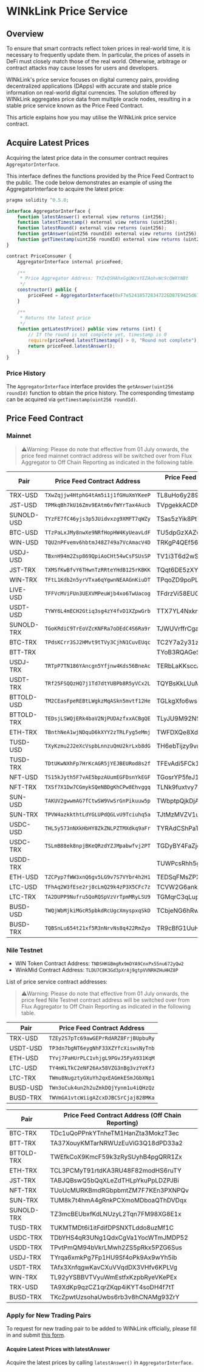 # WINkLink Price Service

## Overview

To ensure that smart contracts reflect token prices in real-world time, it is necessary to frequently update them. In particular, the prices of assets in DeFi must closely match those of the real world. Otherwise, arbitrage or contract attacks may cause losses for users and developers.

WINkLink's price service focuses on digital currency pairs, providing decentralized applications (DApps) with accurate and stable price information on real-world digital currencies. The solution offered by WINkLink aggregates price data from multiple oracle nodes, resulting in a stable price service known as the Price Feed Contract.

This article explains how you may utilise the WINkLink price service contract.

## Acquire Latest Prices

Acquiring the latest price data in the consumer contract requires `AggregatorInterface`. 

This interface defines the functions provided by the Price Feed Contract to the public. The code below demonstrates an example of using the AggregatorInterface to acquire the latest price:

```js
pragma solidity ^0.5.0;

interface AggregatorInterface {
    function latestAnswer() external view returns (int256);
    function latestTimestamp() external view returns (uint256);
    function latestRound() external view returns (uint256);
    function getAnswer(uint256 roundId) external view returns (int256);
    function getTimestamp(uint256 roundId) external view returns (uint256);
}

contract PriceConsumer {
    AggregatorInterface internal priceFeed;

    /**
     * Price Aggregator Address: TYZxQSHAhxGgUWzxYEZAohvWc9cQWXtNBt
     */
    constructor() public {
        priceFeed = AggregatorInterface(0xF7e52418572834722ED87E9425d673FEdBD55a0e);
    }

    /**
     * Returns the latest price
     */
    function getLatestPrice() public view returns (int) {
        // If the round is not complete yet, timestamp is 0
        require(priceFeed.latestTimestamp() > 0, "Round not complete");
        return priceFeed.latestAnswer();
    }
}
```

### Price History

The `AggregatorInterface` interface provides the `getAnswer(uint256 roundId)` function to obtain the price history. The corresponding timestamp can be acquired via `getTimestamp(uint256 roundId)`.

## Price Feed Contract

### Mainnet

> ⚠️Warning: Please do note that effective from 01 July onwards, the price feed mainnet contract address will be switched over from Flux Aggregator to Off Chain Reporting as indicated in the following table.

| Pair       | Price Feed Contract Address          | Price Feed Contract Address (Off Chain Reporting) |
|------------|--------------------------------------|---------------------------------------------------|
| TRX-USD    | `TXwZqjjw4HtphG4tAm5i1j1fGHuXmYKeeP` | TL8uHo6y289Us6eWnNGeBEJowvUTuWFczC                |
| JST-USD    | `TPMkqBh7kU16Zmv9EAtm6vfWYrTax4Aucb` | TVpgekkACDNXcn3iHUBWTDXoVJnPJsL5Yn                |
| SUNOLD-USD | `TYzFE7fC46yjs3p5JUidvxzg9XMFT7qWZy` | TSas5zYik8Pt7XNqyYpaLzwDxyW76cuTtx                |
| BTC-USD    | `TTzPaLxJMy8nwXe9NRfHopHW4KyUeavLdF` | TU5dpGzXAZwrpFfCrFzDBPWNxPm4diREqu                |
| WIN-USD    | `TQU2nPFvemv6hbtmJ48Z749a7VcAmacV4D` | TRKgP4QEf56K4rpPisWVbgCURrv6GT5cqp                |
| USDJ-USD   | `TBxnH94m2Zsp869QpiAoCHt54wCsFSUsSP` | TV1i3T6d2wSY2j292nGBS7LGf6RbZ1GSbR                |
| JST-TRX    | `TXMSfKwBfvY6THwnTzRRteYHdB125rKBKK` | TQqt6DE5zXYGhMwjuox51PEDJjx2qRyZ2V                |
| WIN-TRX    | `TFtL1Kdb2n5yrVTxa6qYgwnNEAAGnKiuDT` | TPqoZD9poPLAe9adrMGWYF1FTcGzKtQ62H                |
| LIVE-USD   | `TFFVcMViFUn3UEXVMPeuWjb4xo6TwUacog` | TFdrzVi58EUC4SiVP9PsBAGD6kqYhnc6jX                |
| USDT-USD   | `TYWY6L4mECH2Gtiq3sg4zY4fvD1XZpwGrb` | TTX7YL4NxknJfbMx5PhcZzc7uFj2LBTsES                |
| SUNOLD-TRX | `TGoKRdiC9TrEoVZcKNFRa7oDEdC4S6Ra9r` | TJWUVrffrCgaUagnpyeEWEMXgr7C6oQrQU                |
| BTC-TRX    | `TPdsKCrr3SJ2HMvt9tTVy3CjhN1CuvEUqc` | TC2Y7a2y31zh2ps8i4uYAuxXiEXag2QhE1                |
| BTT-TRX    |                                      | TYoB3RQAGeSDvf12W62CkdyP6FUnLCF67c                |
| USDJ-TRX   | `TRTpP7TN186YAncgn5Yfjnw4Kds56BneAc` | TERbLaKKsccAEmzu7fXeAfRZFWy4Wpt9oc                |
| USDT-TRX   | `TRf25FSQQzHQ7j1Td7dtYUBPb8R5yVCx2L` | TQYBsKkLUuMUzF6fuUbgYnh7LN7GjH1E5b                |
| BTTOLD-USD | `TM2CEasFpeREBtLWgkzMqASkn5mvtf12He` | TGLkgXfo6wsghJMHofVhe1X2mBhCqP7aUc                |
| BTTOLD-TRX | `TEDsjLSWQjERk4baV2NjPUDAzfxxACBgQE` | TLyJU9M92N5PVBbPwaG6ztuD7as6JJ5MSi                |
| ETH-TRX    | `TBnthNeA1wjNDquD6kXYY2zTRLFyg5eMmj` | TWFDXQe8XdJKGa7ygmS7A1F4gZA1Zz1rzY                |
| TUSD-USD   | `TXyKzmu2J2eXcVspbLnnzuQmU2krLxb8dG` | TH6ebTijzy9vrjj6A6cM89QauXYEA3Fd96                |
| TUSD-TRX   | `TDtUKwNXhFp7HrKcAGR5jYEJBEURod8s2f` | TFEvAdi5FCk1HtC3g6TGJP43QQudUf5uVi                |
| NFT-USD    | `TS15kJyth5F7vAE5bpzAUumEGFDsnYkEGF` | TGosrYP5feJ18mtB1afh5cz6GMXafUKtyR                |
| NFT-TRX    | `TXSf7X1Dw7CGmykSQeNBDgKhCPw8Ehvggq` | TLNk9fuxtvy7YdkZHavpDFv9iLMmqCL2Dw                |
| SUN-USD    | `TAKUV2gwwmAG7fCtwSW9VwSrGnPikuuw5p` | TWbptpQjkDjAfBhoUD84BvRHnALHPGiRgk                |
| SUN-TRX    | `TPVW4azkkthtLdYGLUPdQGLvU9Tciuhq5a` | TJtMzMVZV1uZkkhu3nkjcEF27HiAUsSLdU                |
| USDC-USD   | `THL5y573nNXkHbHY8ZkZNLPZTMXdkq9aFr` | TYRAdCShPaTadcEUDzWTTmcAXL5TbBKJQx                |
| USDC-TRX   | `TSLmB88ek8npjBKeQRzdYZJMpabwfvj2PT` | TGDyBY4FaZjdQtcMCLa3rGfrETDDPe5V7P                |
 | USDD-TRX   |                                      | TUWPcsRhh5g5P2satCdCCwsVdWvbqdMews                |
| ETH-USD    | `TZCPyp7fWW3xnQ6gv5LG9v7S7VYbr4h2H1` | TEDSqFMsZPXDR45TSRCExWwTLYgVf3XqP4                |
| LTC-USD    | `TFhAq2W3fEse2rj8cLmQ29k4zP3X5CFc7z` | TCVW2G6ank9F8JfbtanZtGdDo3U6PQDCtV                |
| LTC-TRX    | `TA2DUPP9Nufru5QoRQSpVzVrTpmMRyLSU9` | TGMqrC3qLup42NZ7q5YUTn7gf4eN7tMhiS                |
| BUSD-USD   | `TWQjWbMjkiMGcR5pbkdRcUgcXmyspxqSkD` | TCbjeNG6hRwjvuiHfrtDtV7wDBQdeKpJLo                |
| BUSD-TRX   | `TQBSnLu654t21xf5R3nNrvNs8q422RmZyo` | TR9cBfG1UuH7S9gWp9YgxHvnAL5UyaS4eo                |

### Nile Testnet

- WIN Token Contract Address: `TNDSHKGBmgRx9mDYA9CnxPx55nu672yQw2`
- WinkMid Contract Address: `TLDU7C8K3Gd3pXrAj9gtpVVNRHZHuHHZ8P`

List of price service contract addresses:
> ⚠️Warning: Please do note that effective from 01 July onwards, the price feed Nile Testnet contract address will be switched over from Flux Aggregator to Off Chain Reporting as indicated in the following table.

<!-- NOTE: multiline table, auto-formated -->

| Pair      | Price Feed Contract Address                        |
|-----------|----------------------------------------------------|
| TRX-USD   | `TZEy2S7pTc69awGEPrRdARZ8FrjBUpbuRy`               |
| USDT-USD  | `TP3dn7bgNT6eygNhF33XZYfcXiswsNyTnb`               |
| ETH-USD   | `TYvj7PaHUrPLC1vhjgL9PGvJ5FyA931KqM`               |
| LTC-USD   | `TY4mKLTkC2eNF26Ax58VZG3nBg3vzYeKfJ`               |
| LTC-TRX   | `TWmu8NugztyGXuYh2qxEAGmkESmJGbXNp1`               |
| BUSD-USD | `TWn3oCuk4un2h2uZmkDQjYynm1u4iQHzQz`               |
| BUSD-TRX | `TWVmGA1vtcWiigAZcxDJBCSrCjaj828MKa`               |
                                                 

| Pair       | Price Feed Contract Address (Off Chain Reporting) |
|------------|---------------------------------------------------|
| BTC-TRX    | TDc1uQoPPnkYTnheTM1HanZta3MokzT3ec                |
| BTT-TRX    | TA37XouyKMTarNRWUzEuViG3Q18dPD33a2                |
| BTTOLD-TRX | TWEfkCoX9KmcF59k3zRySUyhB4pgQRR1Zx                |
| ETH-TRX    | TCL3PCMyT91rtdKA3RU48F82modHS6ruTY                |
| JST-TRX    | TABJQBswQ5bQqXLeZdTHLpYkuPpLDZPJBi                |
| NFT-TRX    | TUoUcMURKBmdRGbpbmtZM7F7KEn3PXNPQv                |
| SUN-TRX    | TUM8k7t4hmA4gRnkPCXmoMDboaQThDVDqx                |
| SUNOLD-TRX | TZ3mcBEUbxfKdLNUzyL2Tqn7FM98XG8E1x                |
| TUSD-TRX   | TUKMTMDt6i1itFdifDPSNXTLddo8uzMf1C                |
| USDC-TRX   | TDbYHS4qR3UNg1QdxCgVa1YocWTmJMDP52                |
| USDD-TRX   | TPvtPmQM94bVkrLMwh2ZS5pRkx5PZG6Sus                |
| USDJ-TRX   | TYrqa6xmkPg7Fp1HU9Sf4oPk9Ax9wYh5ib                |
| USDT-TRX   | TAfx3XnfqgwKavCXuVVqdDX3VHfv6KPLVg                |
| WIN-TRX    | TL92yYSBBVTVyuWmEstfxKzpbRyeVKePEx                |
| TRX-USD    | TA9XdKp9qzCZ1qrZKqp4iKYT4soDH4f7tT                |
| BUSD-TRX   | TKcZpwtUzsohaUwbs6rb3v8hCNAMg93ZrY                |



### Apply for New Trading Pairs

To request for new trading pair to be added to WINkLink officially, please fill in and submit [this form](https://forms.gle/bSdwYa2mHRjdWCgt6).

#### Acquire Latest Prices with latestAnswer
Acquire the latest prices by calling `latestAnswer()` in `AggregatorInterface`.